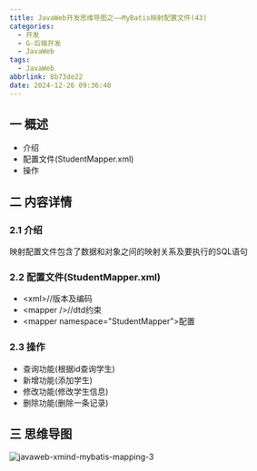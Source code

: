 ```yaml
---
title: JavaWeb开发思维导图之——MyBatis映射配置文件(43)
categories:
  - 开发
  - G-后端开发
  - JavaWeb
tags:
  - JavaWeb
abbrlink: 8b73de22
date: 2024-12-26 09:36:48
---
```

## 一 概述

* 介绍
* 配置文件(StudentMapper.xml)
* 操作

<!--more-->

## 二 内容详情

### 2.1 介绍

映射配置文件包含了数据和对象之间的映射关系及要执行的SQL语句

### 2.2 配置文件(StudentMapper.xml)

* \<xml>//版本及编码
* \<mapper />//dtd约束
* \<mapper namespace="StudentMapper">配置

### 2.3 操作

* 查询功能(根据id查询学生)
* 新增功能(添加学生)
* 修改功能(修改学生信息)
* 删除功能(删除一条记录)

## 三 思维导图

![javaweb-xmind-mybatis-mapping-3][1]



[1]:https://cdn.jsdelivr.net/gh/PGzxc/CDN/blog-java/javaweb-xmind-mybatis-mapping-3.png